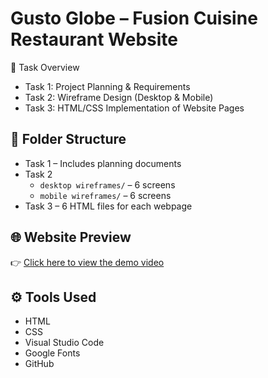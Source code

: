 # Gusto Globe – Fusion Cuisine Restaurant Website

📌 Task Overview

- Task 1: Project Planning & Requirements  
- Task 2: Wireframe Design (Desktop & Mobile)  
- Task 3: HTML/CSS Implementation of Website Pages

## 🧾 Folder Structure

- Task 1 – Includes planning documents  
- Task 2  
  - `desktop wireframes/` – 6 screens  
  - `mobile wireframes/` – 6 screens  
- Task 3 – 6 HTML files for each webpage

## 🌐 Website Preview

👉 [Click here to view the demo video](https://drive.google.com/file/d/1e-toSc9JstIebGc2vBpdhwAc1y3zDCoP/view?usp=drive_link)

## ⚙️ Tools Used

- HTML  
- CSS  
- Visual Studio Code  
- Google Fonts  
- GitHub
